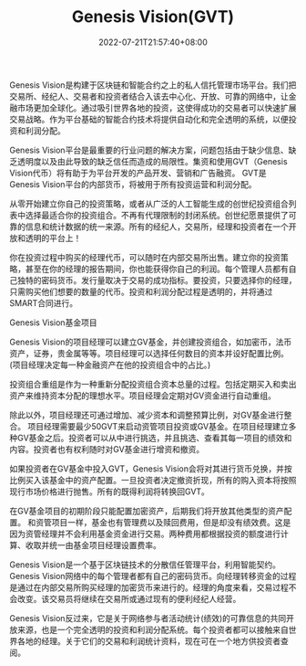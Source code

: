 ﻿---
weight: 
title: "Genesis Vision(GVT)"
description: "Genesis Vision是构建于区块链和智能合约之上的私人信托管理市场平台"
date: 2022-07-21T21:57:40+08:00
lastmod: 2022-07-21T16:45:40+08:00
draft: false
authors: ["seven"]
featuredImage: "genesis-visiongvt.webp"
link: "https://genesis.vision/"
tags: ["数字代币","Genesis Vision(GVT)"]
categories: ["navigation"]
navigation: ["数字代币"]
lightgallery: true
toc: true
pinned: false
recommend: false
recommend1: false
---
Genesis Vision是构建于区块链和智能合约之上的私人信托管理市场平台。我们把交易所、经纪人、交易者和投资者结合入该去中心化、开放、可靠的网络中，让金融市场更加全球化。通过吸引世界各地的投资，这使得成功的交易者可以快速扩展交易战略。作为平台基础的智能合约技术将提供自动化和完全透明的系统，以便投资和利润分配。

Genesis Vision平台是最重要的行业问题的解决方案，问题包括由于缺少信息、缺乏透明度以及由此导致的缺乏信任而造成的局限性。集资和使用GVT（Genesis Vision代币）将有助于为平台开发的产品开发、营销和广告融资。 GVT是Genesis Vision平台的内部货币，将被用于所有投资运营和利润分配。

从零开始建立你自己的投资策略，或者从广泛的人工智能生成的创世纪投资组合列表中选择最适合你的投资组合。不再有代理限制的封闭系统。创世纪愿景提供了可靠的信息和统计数据的统一来源。所有的经纪人，交易所，经理和投资者在一个开放和透明的平台上！

你在投资过程中购买的经理代币，可以随时在内部交易所出售。建立你的投资策略，甚至在你的经理的报告期间，你也能获得你自己的利润。每个管理人员都有自己独特的密码货币。发行量取决于交易的成功指标。要投资，只要选择你的经理，只需购买他们想要的数量的代币。投资和利润分配过程是透明的，并将通过SMART合同进行。

Genesis Vision基金项目

Genesis Vision的项目经理可以建立GV基金，并创建投资组合，如加密币，法币资产，证券，贵金属等等。项目经理可以选择任何数目的资本并设好配置比例。(项目经理决定每一种金融资产在他的投资组合中的占比。)

投资组合重组是作为一种重新分配投资组合资本总量的过程。包括定期买入和卖出资产来维持资本分配的理想水平。项目经理会定期对GV资金进行自动重组。

除此以外，项目经理还可通过增加、减少资本和调整预算比例，对GV基金进行整合。
项目经理需要最少50GVT来启动资管项目投资或GV基金。在项目经理建立多种GV基金之后。投资者可以从中进行挑选，并且挑选、查看其每一项目的绩效和内容。投资者也有权利随时对GV基金进行增资和撤资。

如果投资者在GV基金中投入GVT，Genesis Vision会将对其进行货币兑换，并按比例买入该基金中的资产配置。一旦投资者决定撤资折现，所有的购入资本将按照现行市场价格进行抛售。所有的既得利润将转换回GVT。

在GV基金项目的初期阶段只能配置加密资产，后期我们将开放其他类型的资产配置。
和资管项目一样，基金也有管理费以及赎回费用，但是却没有绩效费。这是因为资管经理并不会利用基金资金进行交易。两种费用都根据投资的额度进行计算、收取并统一由基金项目经理设置费率。

Genesis Vision是一个基于区块链技术的分散信任管理平台，利用智能契约。Genesis Vision网络中的每个管理者都有自己的密码货币。向经理转移资金的过程是通过在内部交易所购买经理的加密货币来进行的。经理的角度来看，交易过程不会改变。该交易员将继续在交易所或通过现有的便利经纪人经营。

Genesis Vision反过来，它是关于网络参与者活动统计(绩效)的可靠信息的共同开放来源，也是一个完全透明的投资和利润分配系统。每个投资者都可以接触来自世界各地的经理。关于它们的交易和利润统计资料，现在可在一个地方供投资者查阅。